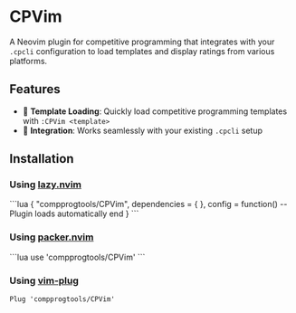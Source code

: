 # CPVim

A Neovim plugin for competitive programming that integrates with your `.cpcli` configuration to load templates and display ratings from various platforms.

## Features

- 🚀 **Template Loading**: Quickly load competitive programming templates with `:CPVim <template>`
- 🔧 **Integration**: Works seamlessly with your existing `.cpcli` setup

## Installation

### Using [lazy.nvim](https://github.com/folke/lazy.nvim)

\`\`\`lua
{
    "compprogtools/CPVim",
    dependencies = {
    },
    config = function()
        -- Plugin loads automatically
    end
}
\`\`\`

### Using [packer.nvim](https://github.com/wbthomason/packer.nvim)

\`\`\`lua
use 'compprogtools/CPVim'
\`\`\`

### Using [vim-plug](https://github.com/junegunn/vim-plug)

```vim
Plug 'compprogtools/CPVim'